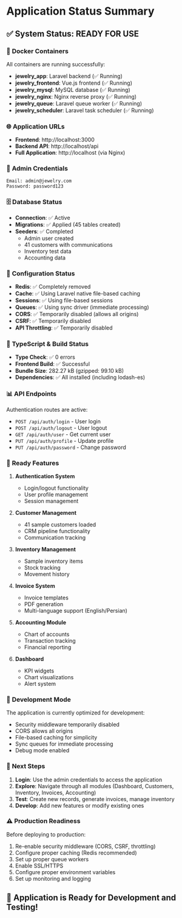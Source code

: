 # Application Status Summary

## ✅ System Status: READY FOR USE

### 🐳 **Docker Containers**
All containers are running successfully:
- **jewelry_app**: Laravel backend (✅ Running)
- **jewelry_frontend**: Vue.js frontend (✅ Running)
- **jewelry_mysql**: MySQL database (✅ Running)
- **jewelry_nginx**: Nginx reverse proxy (✅ Running)
- **jewelry_queue**: Laravel queue worker (✅ Running)
- **jewelry_scheduler**: Laravel task scheduler (✅ Running)

### 🌐 **Application URLs**
- **Frontend**: http://localhost:3000
- **Backend API**: http://localhost/api
- **Full Application**: http://localhost (via Nginx)

### 🔑 **Admin Credentials**
```
Email: admin@jewelry.com
Password: password123
```

### 🗄️ **Database Status**
- **Connection**: ✅ Active
- **Migrations**: ✅ Applied (45 tables created)
- **Seeders**: ✅ Completed
  - Admin user created
  - 41 customers with communications
  - Inventory test data
  - Accounting data

### 🔧 **Configuration Status**
- **Redis**: ✅ Completely removed
- **Cache**: ✅ Using Laravel native file-based caching
- **Sessions**: ✅ Using file-based sessions
- **Queues**: ✅ Using sync driver (immediate processing)
- **CORS**: ✅ Temporarily disabled (allows all origins)
- **CSRF**: ✅ Temporarily disabled
- **API Throttling**: ✅ Temporarily disabled

### 🎯 **TypeScript & Build Status**
- **Type Check**: ✅ 0 errors
- **Frontend Build**: ✅ Successful
- **Bundle Size**: 282.27 kB (gzipped: 99.10 kB)
- **Dependencies**: ✅ All installed (including lodash-es)

### 📊 **API Endpoints**
Authentication routes are active:
- `POST /api/auth/login` - User login
- `POST /api/auth/logout` - User logout
- `GET /api/auth/user` - Get current user
- `PUT /api/auth/profile` - Update profile
- `PUT /api/auth/password` - Change password

### 🚀 **Ready Features**
1. **Authentication System**
   - Login/logout functionality
   - User profile management
   - Session management

2. **Customer Management**
   - 41 sample customers loaded
   - CRM pipeline functionality
   - Communication tracking

3. **Inventory Management**
   - Sample inventory items
   - Stock tracking
   - Movement history

4. **Invoice System**
   - Invoice templates
   - PDF generation
   - Multi-language support (English/Persian)

5. **Accounting Module**
   - Chart of accounts
   - Transaction tracking
   - Financial reporting

6. **Dashboard**
   - KPI widgets
   - Chart visualizations
   - Alert system

### 🔄 **Development Mode**
The application is currently optimized for development:
- Security middleware temporarily disabled
- CORS allows all origins
- File-based caching for simplicity
- Sync queues for immediate processing
- Debug mode enabled

### 📝 **Next Steps**
1. **Login**: Use the admin credentials to access the application
2. **Explore**: Navigate through all modules (Dashboard, Customers, Inventory, Invoices, Accounting)
3. **Test**: Create new records, generate invoices, manage inventory
4. **Develop**: Add new features or modify existing ones

### ⚠️ **Production Readiness**
Before deploying to production:
1. Re-enable security middleware (CORS, CSRF, throttling)
2. Configure proper caching (Redis recommended)
3. Set up proper queue workers
4. Enable SSL/HTTPS
5. Configure proper environment variables
6. Set up monitoring and logging

## 🎉 **Application is Ready for Development and Testing!**